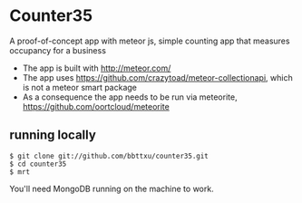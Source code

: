 Counter35
=========

A proof-of-concept app with meteor js, simple counting app that measures occupancy for a business

- The app is built with http://meteor.com/
- The app uses https://github.com/crazytoad/meteor-collectionapi, which is not a meteor smart package
- As a consequence the app needs to be run via meteorite, https://github.com/oortcloud/meteorite

running locally
---------------

	$ git clone git://github.com/bbttxu/counter35.git
	$ cd counter35
	$ mrt

You'll need MongoDB running on the machine to work.

